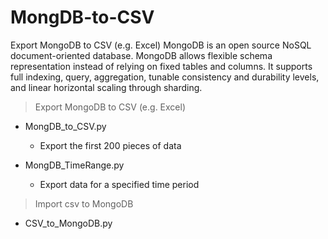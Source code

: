 # MongDB-to-CSV
Export MongoDB to CSV (e.g. Excel)
MongoDB is an open source NoSQL document-oriented database. MongoDB allows flexible schema representation instead of relying on fixed tables and columns. It supports full indexing, query, aggregation, tunable consistency and durability levels, and linear horizontal scaling through sharding.

> Export MongoDB to CSV (e.g. Excel)
* MongDB_to_CSV.py
  * Export the first 200 pieces of data

* MongDB_TimeRange.py
  * Export data for a specified time period

> Import csv to MongoDB
* CSV_to_MongoDB.py
